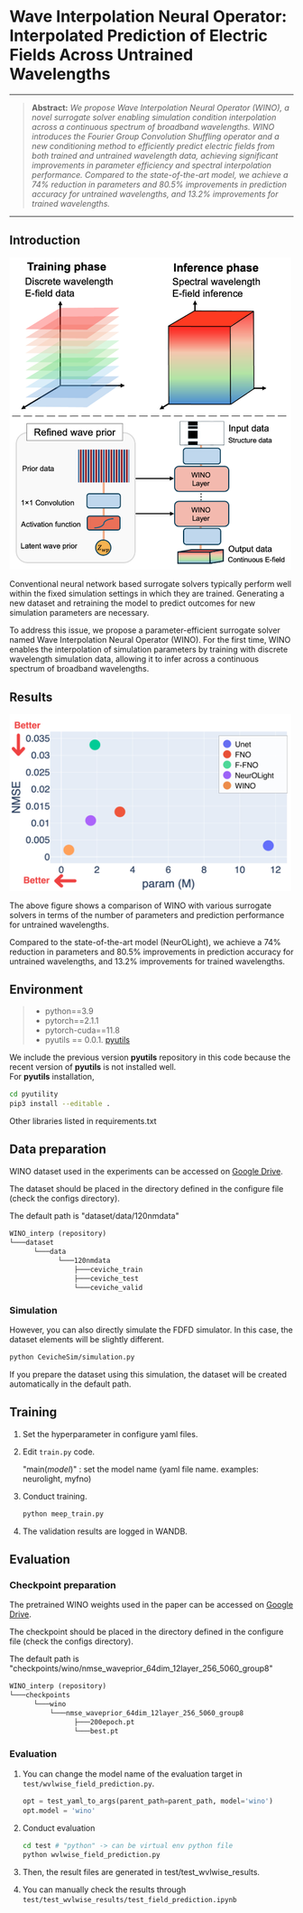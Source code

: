
<h1> Wave Interpolation Neural Operator: Interpolated Prediction of Electric Fields Across Untrained Wavelengths </h1>

<hr />

> **Abstract:** *We propose Wave Interpolation Neural Operator (WINO), a novel surrogate solver enabling simulation condition interpolation across a continuous spectrum of broadband wavelengths. WINO introduces the Fourier Group Convolution Shuffling operator and a new conditioning method to efficiently predict electric fields from both trained and untrained wavelength data, achieving significant improvements in parameter efficiency and spectral interpolation performance. Compared to the state-of-the-art model, we achieve a 74% reduction in parameters and 80.5% improvements in prediction accuracy for untrained wavelengths, and 13.2% improvements for trained wavelengths.* 
<hr />
</div>

## Introduction


<img src="figures/Fig1.png" width="500"/>

Conventional neural network based surrogate solvers typically perform well within the fixed simulation settings in which they are trained.
Generating a new dataset and retraining the model to predict outcomes for new simulation parameters
are necessary.

To address this issue, we propose a parameter-efficient surrogate solver named Wave Interpolation Neural Operator (WINO). For the first time, WINO enables the interpolation of simulation parameters by training with discrete wavelength simulation data, allowing it to infer across a continuous spectrum of broadband wavelengths.

## Results
<img src="figures/SupFig.png" width="500"/>

The above figure shows a comparison of WINO with various surrogate solvers in terms of the number of parameters and prediction performance for untrained wavelengths.

Compared to the state-of-the-art model (NeurOLight), we achieve a $74\%$ reduction in parameters and $80.5\%$ improvements in prediction accuracy for untrained wavelengths, and $13.2\%$ improvements for trained wavelengths.

## Environment

>- python==3.9
>- pytorch==2.1.1
>- pytorch-cuda==11.8
>- pyutils == 0.0.1. [pyutils](https://github.com/JeremieMelo/pyutility)

We include the previous version **pyutils** repository in this code because the recent version of **pyutils** is not installed well.  
For **pyutils** installation,
```bash
cd pyutility
pip3 install --editable .
```




Other libraries listed in requirements.txt


## Data preparation
WINO dataset used in the experiments can be accessed on [Google Drive](https://drive.google.com/file/d/1Zx8Uu6mPba6uMvwkG0farp-AJ1j93gtt/view?usp=share_link).

The dataset should be placed in the directory defined in the configure file (check the configs directory).

The default path is "dataset/data/120nmdata"

```
WINO_interp (repository)
└───dataset
      └───data
            └───120nmdata
                ├───ceviche_train
                ├───ceviche_test
                └───ceviche_valid
```


### Simulation
However, you can also directly simulate the FDFD simulator. In this case, the dataset elements will be slightly different.

```bash
python CevicheSim/simulation.py
```
If you prepare the dataset using this simulation, the dataset will be created automatically in the default path.


## Training
1. Set the hyperparameter in configure yaml files.
2. Edit `train.py` code.

    "main(_model_)" : set the model name (yaml file name. examples: neurolight, myfno)
3. Conduct training.
    ```bash
    python meep_train.py
    ```
4. The validation results are logged in WANDB.





## Evaluation

### Checkpoint preparation

The pretrained WINO weights used in the paper can be accessed on [Google Drive](https://drive.google.com/file/d/1q6EYvwEC1bPmFMDf_JSXWOXer3eP41Bv/view?usp=drive_link).

The checkpoint should be placed in the directory defined in the configure file (check the configs directory).

The default path is "checkpoints/wino/nmse_waveprior_64dim_12layer_256_5060_group8"


```
WINO_interp (repository)
└───checkpoints
      └───wino
          └───nmse_waveprior_64dim_12layer_256_5060_group8
                ├───200epoch.pt
                └───best.pt
```
### Evaluation
1. You can change the model name of the evaluation target in `test/wvlwise_field_prediction.py`.

    ```python
    opt = test_yaml_to_args(parent_path=parent_path, model='wino')
    opt.model = 'wino'
    ```
2. Conduct evaluation
    ```bash
    cd test # "python" -> can be virtual env python file
    python wvlwise_field_prediction.py
    ```
3. Then, the result files are generated in test/test_wvlwise_results.
4. You can manually check the results through `test/test_wvlwise_results/test_field_prediction.ipynb`
